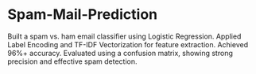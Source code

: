 # Spam-Mail-Prediction
Built a spam vs. ham email classifier using Logistic Regression. Applied Label Encoding and TF-IDF Vectorization for feature extraction. Achieved 96%+ accuracy. Evaluated using a confusion matrix, showing strong precision and effective spam detection.
